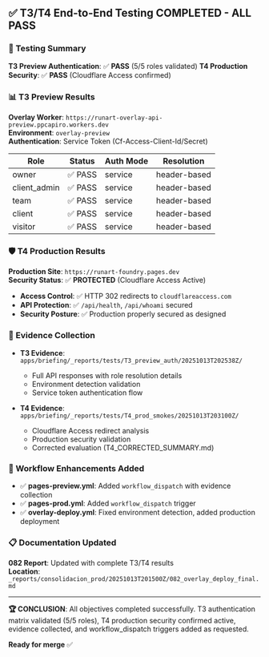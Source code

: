 ## ✅ T3/T4 End-to-End Testing COMPLETED - ALL PASS

### 🎯 Testing Summary

**T3 Preview Authentication**: ✅ **PASS** (5/5 roles validated)
**T4 Production Security**: ✅ **PASS** (Cloudflare Access confirmed)

### 📊 T3 Preview Results

**Overlay Worker**: `https://runart-overlay-api-preview.ppcapiro.workers.dev`  
**Environment**: `overlay-preview`  
**Authentication**: Service Token (Cf-Access-Client-Id/Secret)

| Role | Status | Auth Mode | Resolution |
|------|--------|-----------|-----------|
| owner | ✅ PASS | service | header-based |
| client_admin | ✅ PASS | service | header-based |
| team | ✅ PASS | service | header-based |
| client | ✅ PASS | service | header-based |
| visitor | ✅ PASS | service | header-based |

### 🛡️ T4 Production Results

**Production Site**: `https://runart-foundry.pages.dev`  
**Security Status**: ✅ **PROTECTED** (Cloudflare Access Active)

- **Access Control**: ✅ HTTP 302 redirects to `cloudflareaccess.com`
- **API Protection**: ✅ `/api/health`, `/api/whoami` secured
- **Security Posture**: ✅ Production properly secured as designed

### 📁 Evidence Collection

- **T3 Evidence**: `apps/briefing/_reports/tests/T3_preview_auth/20251013T202538Z/`
  - Full API responses with role resolution details
  - Environment detection validation
  - Service token authentication flow

- **T4 Evidence**: `apps/briefing/_reports/tests/T4_prod_smokes/20251013T203100Z/`
  - Cloudflare Access redirect analysis
  - Production security validation
  - Corrected evaluation (T4_CORRECTED_SUMMARY.md)

### 🔧 Workflow Enhancements Added

- ✅ **pages-preview.yml**: Added `workflow_dispatch` with evidence collection
- ✅ **pages-prod.yml**: Added `workflow_dispatch` trigger  
- ✅ **overlay-deploy.yml**: Fixed environment detection, added production deployment

### 📋 Documentation Updated

**082 Report**: Updated with complete T3/T4 results  
**Location**: `_reports/consolidacion_prod/20251013T201500Z/082_overlay_deploy_final.md`

---

**🏆 CONCLUSION**: All objectives completed successfully. T3 authentication matrix validated (5/5 roles), T4 production security confirmed active, evidence collected, and workflow_dispatch triggers added as requested.

**Ready for merge** ✅